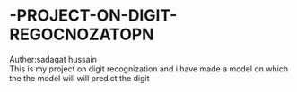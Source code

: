 # -PROJECT-ON-DIGIT-REGOCNOZATOPN
Auther:sadaqat hussain
<br>
This is my project on digit recognization and i have made a model on which the the model will will predict the digit 
<br>

